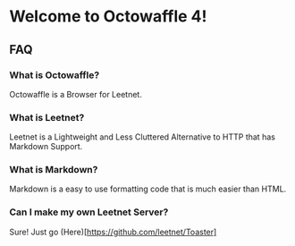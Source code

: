 # Welcome to Octowaffle 4!
## FAQ
### What is Octowaffle?
Octowaffle is a Browser for Leetnet.
### What is Leetnet?
Leetnet is a Lightweight and Less Cluttered Alternative to HTTP that has Markdown Support.
### What is Markdown?
Markdown is a easy to use formatting code that is much easier than HTML.
### Can I make my own Leetnet Server?
Sure! Just go (Here)[https://github.com/leetnet/Toaster]